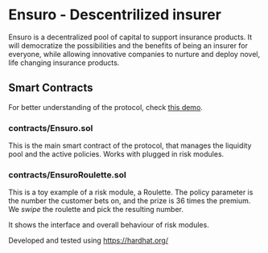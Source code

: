 # Ensuro - Descentrilized insurer

Ensuro is a decentralized pool of capital to support insurance products. It will democratize the possibilities and the benefits  of being an insurer for everyone, while allowing innovative companies to nurture and deploy novel, life changing insurance products.

## Smart Contracts

For better understanding of the protocol, check [this demo](BinanceHackathonDemo.md).

### contracts/Ensuro.sol

This is the main smart contract of the protocol, that manages the liquidity pool and the active policies. Works with plugged in risk modules.

### contracts/EnsuroRoulette.sol

This is a toy example of a risk module, a Roulette. The policy parameter is the number the customer bets on, and the prize is 36 times the premium. We *swipe* the roulette and pick the resulting number.

It shows the interface and overall behaviour of risk modules.



Developed and tested using https://hardhat.org/

